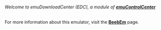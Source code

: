###### Welcome to emuDownloadCenter (EDC), a module of [**emuControlCenter**](https://github.com/PhoenixInteractiveNL/emuControlCenter/wiki/)

For more information about this emulator, visit the [**BeebEm**](https://github.com/PhoenixInteractiveNL/emuDownloadCenter/wiki/Emulator-beebem#menu) page.
